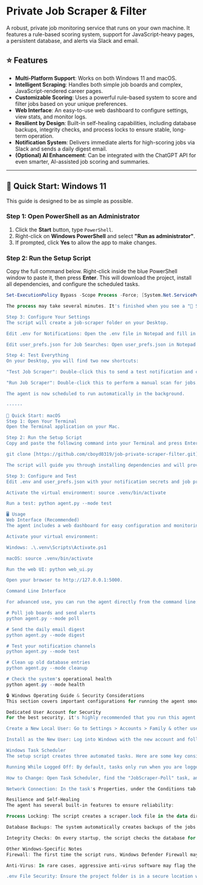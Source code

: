 # Private Job Scraper & Filter

A robust, private job monitoring service that runs on your own machine. It features a rule-based scoring system, support for JavaScript-heavy pages, a persistent database, and alerts via Slack and email.

## ⭐ Features

* **Multi-Platform Support**: Works on both Windows 11 and macOS.
* **Intelligent Scraping**: Handles both simple job boards and complex, JavaScript-rendered career pages.
* **Customizable Scoring**: Uses a powerful rule-based system to score and filter jobs based on your unique preferences.
* **Web Interface**: An easy-to-use web dashboard to configure settings, view stats, and monitor logs.
* **Resilient by Design**: Built-in self-healing capabilities, including database backups, integrity checks, and process locks to ensure stable, long-term operation.
* **Notification System**: Delivers immediate alerts for high-scoring jobs via Slack and sends a daily digest email.
* **(Optional) AI Enhancement**: Can be integrated with the ChatGPT API for even smarter, AI-assisted job scoring and summaries.

---

## 🚀 Quick Start: Windows 11

This guide is designed to be as simple as possible.

### Step 1: Open PowerShell as an Administrator

1.  Click the **Start** button, type `PowerShell`.
2.  Right-click on **Windows PowerShell** and select **"Run as administrator"**.
3.  If prompted, click **Yes** to allow the app to make changes.

### Step 2: Run the Setup Script

Copy the full command below. Right-click inside the blue PowerShell window to paste it, then press **Enter**. This will download the project, install all dependencies, and configure the scheduled tasks.

```powershell
Set-ExecutionPolicy Bypass -Scope Process -Force; [System.Net.ServicePointManager]::SecurityProtocol = [System.Net.ServicePointManager]::SecurityProtocol -bor 3072; iex ((New-Object System.Net.WebClient).DownloadString('https://raw.githubusercontent.com/cboyd0319/job-private-scraper-filter/main/setup_windows.ps1'))

The process may take several minutes. It's finished when you see a "🎉 Setup completed successfully!" message.

Step 3: Configure Your Settings
The script will create a job-scraper folder on your Desktop.

Edit .env for Notifications: Open the .env file in Notepad and fill in your details for Slack and/or Email alerts.

Edit user_prefs.json for Job Searches: Open user_prefs.json in Notepad to control what jobs the agent looks for. Change the companies, keywords, and other filters to match your preferences.

Step 4: Test Everything
On your Desktop, you will find two new shortcuts:

"Test Job Scraper": Double-click this to send a test notification and confirm your settings are correct.

"Run Job Scraper": Double-click this to perform a manual scan for jobs.

The agent is now scheduled to run automatically in the background.

------

🍎 Quick Start: macOS
Step 1: Open Your Terminal
Open the Terminal application on your Mac.

Step 2: Run the Setup Script
Copy and paste the following command into your Terminal and press Enter. This will download the project and run the setup script.

git clone [https://github.com/cboyd0319/job-private-scraper-filter.git](https://github.com/cboyd0319/job-private-scraper-filter.git) && cd job-private-scraper-filter && chmod +x setup.sh && ./setup.sh

The script will guide you through installing dependencies and will provide you with the cron commands to copy for full automation.

Step 3: Configure and Test
Edit .env and user_prefs.json with your notification secrets and job preferences.

Activate the virtual environment: source .venv/bin/activate

Run a test: python agent.py --mode test

🖥️ Usage
Web Interface (Recommended)
The agent includes a web dashboard for easy configuration and monitoring.

Activate your virtual environment:

Windows: .\.venv\Scripts\Activate.ps1

macOS: source .venv/bin/activate

Run the web UI: python web_ui.py

Open your browser to http://127.0.0.1:5000.

Command Line Interface

For advanced use, you can run the agent directly from the command line:

# Poll job boards and send alerts
python agent.py --mode poll

# Send the daily email digest
python agent.py --mode digest

# Test your notification channels
python agent.py --mode test

# Clean up old database entries
python agent.py --mode cleanup

# Check the system's operational health
python agent.py --mode health

🔒 Windows Operating Guide & Security Considerations
This section covers important configurations for running the agent smoothly and securely in a Windows environment.

Dedicated User Account for Security
For the best security, it's highly recommended that you run this agent under a separate, non-administrator local user account. This ensures the script has only the minimum permissions required to run.

Create a New Local User: Go to Settings > Accounts > Family & other users and add a user without a Microsoft account. A name like jobsbot is recommended.

Install as the New User: Log into Windows with the new account and follow the Quick Start guide. This correctly associates all files and tasks with this limited-access user.

Windows Task Scheduler
The setup script creates three automated tasks. Here are some key considerations:

Running While Logged Off: By default, tasks only run when you are logged on. To ensure the agent runs continuously on an always-on machine, you should change this setting.

How to Change: Open Task Scheduler, find the "JobScraper-Poll" task, and open its Properties. On the General tab, select "Run whether user is logged on or not." You will be prompted for your password to allow the task to run in the background.

Network Connection: In the task's Properties, under the Conditions tab, you can require a network connection for the task to start.

Resilience and Self-Healing
The agent has several built-in features to ensure reliability:

Process Locking: The script creates a scraper.lock file in the data directory to prevent multiple instances from running simultaneously. If the script crashes, this file is automatically removed on the next run.

Database Backups: The system automatically creates backups of the jobs.sqlite database in the data/backups folder to protect against data corruption.

Integrity Checks: On every startup, the script checks the database for corruption. If an issue is found, the interactive --mode health command will help you restore from a backup.

Other Windows-Specific Notes
Firewall: The first time the script runs, Windows Defender Firewall may ask for permission. You must Allow access for Python.

Anti-Virus: In rare cases, aggressive anti-virus software may flag the script. If this happens, you may need to add a security exception for the python.exe file located inside the project's .venv folder.

.env File Security: Ensure the project folder is in a secure location within your user profile to protect the API keys and passwords stored in the .env file.
